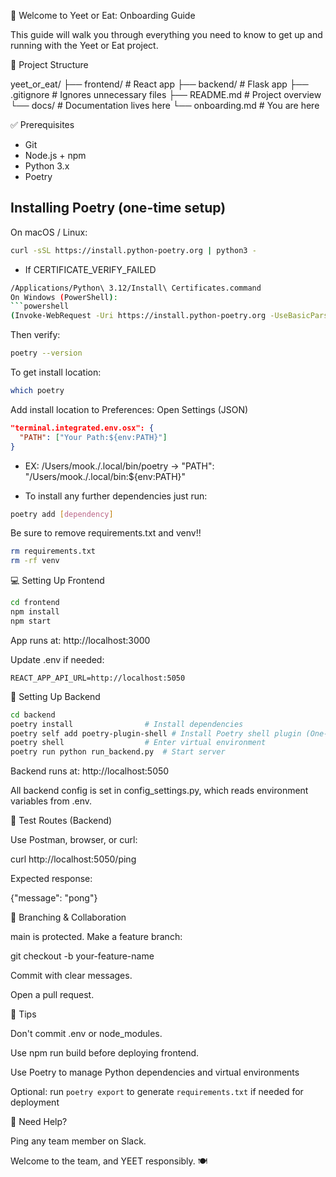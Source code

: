 👋 Welcome to Yeet or Eat: Onboarding Guide

This guide will walk you through everything you need to know to get up and running with the Yeet or Eat project.

📁 Project Structure

yeet_or_eat/
├── frontend/        # React app
├── backend/         # Flask app
├── .gitignore       # Ignores unnecessary files
├── README.md        # Project overview
└── docs/            # Documentation lives here
    └── onboarding.md  # You are here

✅ Prerequisites

- Git
- Node.js + npm
- Python 3.x
- Poetry

## Installing Poetry (one-time setup)
On macOS / Linux:
```bash
curl -sSL https://install.python-poetry.org | python3 -
```

- If CERTIFICATE_VERIFY_FAILED
```bash
/Applications/Python\ 3.12/Install\ Certificates.command
On Windows (PowerShell):
```powershell
(Invoke-WebRequest -Uri https://install.python-poetry.org -UseBasicParsing).Content | python -
```

Then verify:
```bash
poetry --version
```

To get install location:
```bash
which poetry
```

Add install location to Preferences: Open Settings (JSON)
```json
"terminal.integrated.env.osx": {
  "PATH": ["Your Path:${env:PATH}"]
}
```
- EX: /Users/mook./.local/bin/poetry -> "PATH": "/Users/mook./.local/bin:${env:PATH}"

- To install any further dependencies just run:
```bash
poetry add [dependency]
```

Be sure to remove requirements.txt and venv!!
```bash
rm requirements.txt
rm -rf venv
```

💻 Setting Up Frontend

```bash
cd frontend
npm install
npm start
```

App runs at: http://localhost:3000

Update .env if needed:

```
REACT_APP_API_URL=http://localhost:5050
```

🐍 Setting Up Backend

```bash
cd backend
poetry install                # Install dependencies
poetry self add poetry-plugin-shell # Install Poetry shell plugin (One-time) // Only Once
poetry shell                  # Enter virtual environment
poetry run python run_backend.py  # Start server
```

Backend runs at: http://localhost:5050

All backend config is set in config_settings.py, which reads environment variables from .env.


🧪 Test Routes (Backend)

Use Postman, browser, or curl:

curl http://localhost:5050/ping

Expected response:

{"message": "pong"}

🌱 Branching & Collaboration

main is protected. Make a feature branch:

git checkout -b your-feature-name

Commit with clear messages.

Open a pull request.

📌 Tips

Don't commit .env or node_modules.

Use npm run build before deploying frontend.

Use Poetry to manage Python dependencies and virtual environments

Optional: run `poetry export` to generate `requirements.txt` if needed for deployment

🙌 Need Help?

Ping any team member on Slack.

Welcome to the team, and YEET responsibly. 🍽️